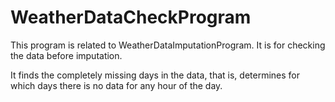 # WeatherDataCheckProgram

This program is related to WeatherDataImputationProgram. It is for checking the data before imputation. 

It finds the completely missing days in the data, that is, determines for which days there is no data for any hour of the day. 
